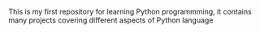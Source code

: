 This is my first repository for learning Python programmming, it contains many projects covering different aspects of Python language
